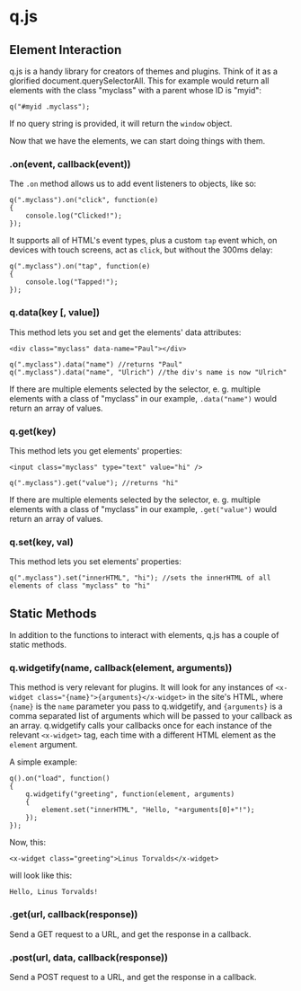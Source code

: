 # q.js

## Element Interaction
q.js is a handy library for creators of themes and plugins. Think of it as a glorified document.querySelectorAll. This for example would return all elements with the class "myclass" with a parent whose ID is "myid":

```
q("#myid .myclass");
```

If no query string is provided, it will return the `window` object.

Now that we have the elements, we can start doing things with them.

### .on(event, callback(event))
The `.on` method allows us to add event listeners to objects, like so:

```
q(".myclass").on("click", function(e)
{
	console.log("Clicked!");
});
```

It supports all of HTML's event types, plus a custom `tap` event which, on devices with touch screens, act as `click`, but without the 300ms delay:

```
q(".myclass").on("tap", function(e)
{
	console.log("Tapped!");
});
```

### q.data(key [, value])
This method lets you set and get the elements' data attributes:

```
<div class="myclass" data-name="Paul"></div>
```

```
q(".myclass").data("name") //returns "Paul"
q(".myclass").data("name", "Ulrich") //the div's name is now "Ulrich"
```

If there are multiple elements selected by the selector, e. g. multiple elements with a class of "myclass" in our example, `.data("name")` would return an array of values.

### q.get(key)
This method lets you get elements' properties:

```
<input class="myclass" type="text" value="hi" />
```

```
q(".myclass").get("value"); //returns "hi"
```

If there are multiple elements selected by the selector, e. g. multiple elements with a class of "myclass" in our example, `.get("value")` would return an array of values.

### q.set(key, val)
This method lets you set elements' properties:

```
q(".myclass").set("innerHTML", "hi"); //sets the innerHTML of all elements of class "myclass" to "hi"
```

## Static Methods
In addition to the functions to interact with elements, q.js has a couple of static methods.

### q.widgetify(name, callback(element, arguments))
This method is very relevant for plugins. It will look for any instances of `<x-widget class="{name}">{arguments}</x-widget>` in the site's HTML, where `{name}` is the `name` parameter you pass to q.widgetify, and `{arguments}` is a comma separated list of arguments which will be passed to your callback as an array. q.widgetify calls your callbacks once for each instance of the relevant `<x-widget>` tag, each time with a different HTML element as the `element` argument.

A simple example:

```
q().on("load", function()
{
	q.widgetify("greeting", function(element, arguments)
	{
		element.set("innerHTML", "Hello, "+arguments[0]+"!");
	});
});
```

Now, this:

```
<x-widget class="greeting">Linus Torvalds</x-widget>
```

will look like this:

```
Hello, Linus Torvalds!
```

### .get(url, callback(response))
Send a GET request to a URL, and get the response in a callback.

### .post(url, data, callback(response))
Send a POST request to a URL, and get the response in a callback.
